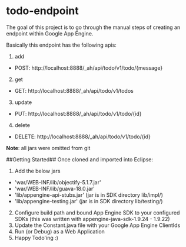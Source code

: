 # todo-endpoint

The goal of this project is to go through the manual steps of creating an endpoint within Google App Engine.

Basically this endpoint has the following apis:

1. add
 * POST: http://localhost:8888/_ah/api/todo/v1/todo/{message}
2. get
 * GET: http://localhost:8888/_ah/api/todo/v1/todos
3. update
 * PUT: http://localhost:8888/_ah/api/todo/v1/todo/{id}
4. delete
 * DELETE: http://localhost:8888/_ah/api/todo/v1/todo/{id}

**Note**: all jars were omitted from git

##Getting Started##
Once cloned and imported into Eclipse:

1. Add the below jars
 * 'war/WEB-INF/lib/objectify-5.1.7.jar'
 * 'war/WEB-INF/lib/guava-18.0.jar'
 * 'lib/appengine-api-stubs.jar' (jar is in SDK directory lib/impl/)
 * 'lib/appengine-testing.jar' (jar is in SDK directory lib/testing/)
2. Configure build path and bound App Engine SDK to your configured SDKs (this was written with appengine-java-sdk-1.9.24 - 1.9.22)
3. Update the Constant.java file with your Google App Engine ClientIds
4. Run (or Debug) as a Web Application
5. Happy Todo'ing :)
